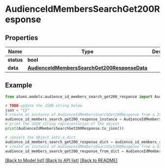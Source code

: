 # AudienceIdMembersSearchGet200Response


## Properties

Name | Type | Description | Notes
------------ | ------------- | ------------- | -------------
**status** | **bool** |  | [optional] 
**data** | [**AudienceIdMembersSearchGet200ResponseData**](AudienceIdMembersSearchGet200ResponseData.md) |  | [optional] 

## Example

```python
from atoms.models.audience_id_members_search_get200_response import AudienceIdMembersSearchGet200Response

# TODO update the JSON string below
json = "{}"
# create an instance of AudienceIdMembersSearchGet200Response from a JSON string
audience_id_members_search_get200_response_instance = AudienceIdMembersSearchGet200Response.from_json(json)
# print the JSON string representation of the object
print(AudienceIdMembersSearchGet200Response.to_json())

# convert the object into a dict
audience_id_members_search_get200_response_dict = audience_id_members_search_get200_response_instance.to_dict()
# create an instance of AudienceIdMembersSearchGet200Response from a dict
audience_id_members_search_get200_response_from_dict = AudienceIdMembersSearchGet200Response.from_dict(audience_id_members_search_get200_response_dict)
```
[[Back to Model list]](../README.md#documentation-for-models) [[Back to API list]](../README.md#documentation-for-api-endpoints) [[Back to README]](../README.md)


